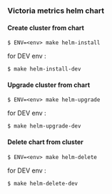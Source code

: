 ### Victoria metrics helm chart

#### Create cluster from chart

```$bash
$ ENV=<env> make helm-install
```

for DEV env :

```$bash
$ make helm-install-dev
```

#### Upgrade cluster from chart

```$bash
$ ENV=<env> make helm-upgrade
```

for DEV env :

```$bash
$ make helm-upgrade-dev
```

#### Delete chart from cluster

```$bash
$ ENV=<env> make helm-delete
```

for DEV env :

```$bash
$ make helm-delete-dev
```
